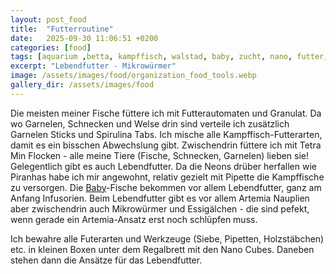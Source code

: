 ```yaml
---
layout: post_food
title:  "Futterroutine"
date:   2025-09-30 11:06:51 +0200
categories: [food]
tags: [aquarium ,betta, kampffisch, walstad, baby, zucht, nano, futter, lebendfutter]
excerpt: "Lebendfutter - Mikrowürmer"
image: /assets/images/food/organization_food_tools.webp
gallery_dir: /assets/images/food
---
```




Die meisten meiner Fische füttere ich mit Futterautomaten und Granulat. Da wo Garnelen, Schnecken und Welse drin sind verteile ich zusätzlich Garnelen Sticks und Spirulina Tabs.
Ich mische alle Kampffisch-Futterarten, damit es ein bisschen Abwechslung gibt.
Zwischendrin füttere ich mit Tetra Min Flocken - alle meine Tiere (Fische, Schnecken, Garnelen) lieben sie!
Gelegentlich gibt es auch Lebendfutter. Da die Neons drüber herfallen wie Piranhas habe ich mir angewohnt, relativ gezielt mit Pipette die Kampffische zu versorgen.
Die [Baby](/tank/2025/09/30/tank_babys/)-Fische bekommen vor allem Lebendfutter, ganz am Anfang Infusorien. Beim Lebendfutter gibt es vor allem Artemia Nauplien aber zwischendrin auch Mikrowürmer und Essigälchen - die sind pefekt, wenn gerade ein Artemia-Ansatz erst noch schlüpfen muss.

Ich bewahre alle Futerarten und Werkzeuge (Siebe, Pipetten, Holzstäbchen) etc. in kleinen Boxen unter dem Regalbrett mit den Nano Cubes. Daneben stehen dann die Ansätze für das Lebendfutter. 